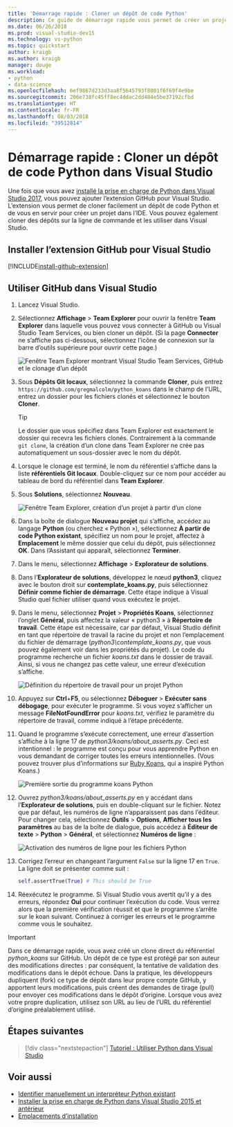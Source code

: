 ```yaml
---
title: 'Démarrage rapide : Cloner un dépôt de code Python'
description: Ce guide de démarrage rapide vous permet de créer un projet Python dans Visual Studio par clonage du référentiel koans de Python à l’aide de Visual Studio Team Explorer.
ms.date: 06/26/2018
ms.prod: visual-studio-dev15
ms.technology: vs-python
ms.topic: quickstart
author: kraigb
ms.author: kraigb
manager: douge
ms.workload:
- python
- data-science
ms.openlocfilehash: 6ef9867d233d3aa8f5645793f8801f6f69f4e9be
ms.sourcegitcommit: 206e738fc45ff8ec4ddac2dd484e5be37192cfbd
ms.translationtype: HT
ms.contentlocale: fr-FR
ms.lasthandoff: 08/03/2018
ms.locfileid: "39512814"
---
```

# <a name="quickstart-clone-a-repository-of-python-code-in-visual-studio"></a>Démarrage rapide : Cloner un dépôt de code Python dans Visual Studio

Une fois que vous avez [installé la prise en charge de Python dans Visual Studio 2017](installing-python-support-in-visual-studio.md), vous pouvez ajouter l’extension GitHub pour Visual Studio. L’extension vous permet de cloner facilement un dépôt de code Python et de vous en servir pour créer un projet dans l’IDE. Vous pouvez également cloner des dépôts sur la ligne de commande et les utiliser dans Visual Studio.

## <a name="install-the-github-extension-for-visual-studio"></a>Installer l’extension GitHub pour Visual Studio

[!INCLUDE[install-github-extension](includes/install-github-extension.md)]

## <a name="work-with-github-in-visual-studio"></a>Utiliser GitHub dans Visual Studio

1. Lancez Visual Studio.

1. Sélectionnez **Affichage** > **Team Explorer** pour ouvrir la fenêtre **Team Explorer** dans laquelle vous pouvez vous connecter à GitHub ou Visual Studio Team Services, ou bien cloner un dépôt. (Si la page **Connecter** ne s’affiche pas ci-dessous, sélectionnez l’icône de connexion sur la barre d’outils supérieure pour ouvrir cette page.)

    ![Fenêtre Team Explorer montrant Visual Studio Team Services, GitHub et le clonage d’un dépôt](media/team-explorer.png)

1. Sous **Dépôts Git locaux**, sélectionnez la commande **Cloner**, puis entrez `https://github.com/gregmalcolm/python_koans` dans le champ de l’URL, entrez un dossier pour les fichiers clonés et sélectionnez le bouton **Cloner**.

    > [!Tip]
    > Le dossier que vous spécifiez dans Team Explorer est exactement le dossier qui recevra les fichiers clonés. Contrairement à la commande `git clone`, la création d’un clone dans Team Explorer ne crée pas automatiquement un sous-dossier avec le nom du dépôt.

1. Lorsque le clonage est terminé, le nom du référentiel s’affiche dans la liste **référentiels Git locaux**. Double-cliquez sur ce nom pour accéder au tableau de bord du référentiel dans **Team Explorer**.

1. Sous **Solutions**, sélectionnez **Nouveau**.

    ![Fenêtre Team Explorer, création d’un projet à partir d’un clone](media/team-explorer-new-project.png)

1. Dans la boîte de dialogue **Nouveau projet** qui s’affiche, accédez au langage **Python** (ou cherchez « Python »), sélectionnez **À partir de code Python existant**, spécifiez un nom pour le projet, affectez à **Emplacement** le même dossier que celui du dépôt, puis sélectionnez **OK**. Dans l’Assistant qui apparaît, sélectionnez **Terminer**.

1. Dans le menu, sélectionnez **Affichage** > **Explorateur de solutions**.

1. Dans l’**Explorateur de solutions**, développez le nœud **python3**, cliquez avec le bouton droit sur **contemplate_koans.py**, puis sélectionnez **Définir comme fichier de démarrage**. Cette étape indique à Visual Studio quel fichier utiliser quand vous exécutez le projet.

1. Dans le menu, sélectionnez **Projet** > **Propriétés Koans**, sélectionnez l’onglet **Général**, puis affectez la valeur « python3 » à **Répertoire de travail**. Cette étape est nécessaire, car par défaut, Visual Studio définit en tant que répertoire de travail la racine du projet et non l’emplacement du fichier de démarrage (*python3\contemplate_koans.py*, que vous pouvez également voir dans les propriétés du projet). Le code du programme recherche un fichier *koans.txt* dans le dossier de travail. Ainsi, si vous ne changez pas cette valeur, une erreur d’exécution s’affiche.

    ![Définition du répertoire de travail pour un projet Python](media/projects-set-working-directory.png)

1. Appuyez sur **Ctrl**+**F5**, ou sélectionnez **Déboguer** > **Exécuter sans débogage**, pour exécuter le programme. Si vous voyez s’afficher un message **FileNotFoundError** pour *koans.txt*, vérifiez le paramètre du répertoire de travail, comme indiqué à l’étape précédente.

1. Quand le programme s’exécute correctement, une erreur d’assertion s’affiche à la ligne 17 de *python3/koans/about_asserts.py*. Ceci est intentionnel : le programme est conçu pour vous apprendre Python en vous demandant de corriger toutes les erreurs intentionnelles. (Vous pouvez trouver plus d’informations sur [Ruby Koans](http://rubykoans.com/), qui a inspiré Python Koans.)

    ![Première sortie du programme koans Python](media/koans-output.png)

1. Ouvrez *python3/koans/about_asserts.py* en y accédant dans l’**Explorateur de solutions**, puis en double-cliquant sur le fichier. Notez que par défaut, les numéros de ligne n’apparaissent pas dans l’éditeur. Pour changer cela, sélectionnez **Outils** > **Options**, **Afficher tous les paramètres** au bas de la boîte de dialogue, puis accédez à **Éditeur de texte** > **Python** > **Général**, et sélectionnez **Numéros de ligne** :

    ![Activation des numéros de ligne pour les fichiers Python](media/options-general-line-numbers.png)

1. Corrigez l’erreur en changeant l’argument `False` sur la ligne 17 en `True`. La ligne doit se présenter comme suit :

    ```python
    self.assertTrue(True) # This should be True
    ```

1. Réexécutez le programme. Si Visual Studio vous avertit qu’il y a des erreurs, répondez **Oui** pour continuer l’exécution du code. Vous verrez alors que la première vérification réussit et que le programme s’arrête sur le koan suivant. Continuez à corriger les erreurs et le programme comme vous le souhaitez.

> [!Important]
> Dans ce démarrage rapide, vous avez créé un clone direct du référentiel *python_koans* sur GitHub. Un dépôt de ce type est protégé par son auteur des modifications directes : par conséquent, la tentative de validation des modifications dans le dépôt échoue. Dans la pratique, les développeurs dupliquent (fork) ce type de dépôt dans leur propre compte GitHub, y apportent leurs modifications, puis créent des demandes de tirage (pull) pour envoyer ces modifications dans le dépôt d’origine. Lorsque vous avez votre propre duplication, utilisez son URL au lieu de l’URL du référentiel d’origine préalablement utilisé.

## <a name="next-steps"></a>Étapes suivantes

> [!div class="nextstepaction"]
> [Tutoriel : Utiliser Python dans Visual Studio](tutorial-working-with-python-in-visual-studio-step-01-create-project.md)

## <a name="see-also"></a>Voir aussi

- [Identifier manuellement un interpréteur Python existant](managing-python-environments-in-visual-studio.md#manually-identify-an-existing-environment)
- [Installer la prise en charge de Python dans Visual Studio 2015 et antérieur](installing-python-support-in-visual-studio.md)
- [Emplacements d’installation](installing-python-support-in-visual-studio.md#install-locations)
